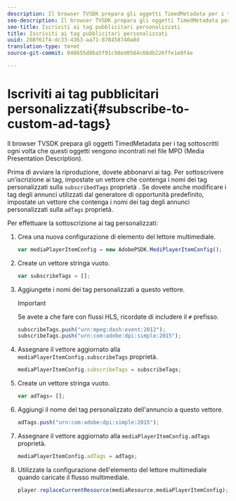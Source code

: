 ```yaml
---
description: Il browser TVSDK prepara gli oggetti TimedMetadata per i tag sottoscritti ogni volta che questi oggetti vengono incontrati nel file MPD (Media Presentation Description).
seo-description: Il browser TVSDK prepara gli oggetti TimedMetadata per i tag sottoscritti ogni volta che questi oggetti vengono incontrati nel file MPD (Media Presentation Description).
seo-title: Iscriviti ai tag pubblicitari personalizzati
title: Iscriviti ai tag pubblicitari personalizzati
uuid: 208f61f4-dc33-4363-aa71-878458740a8d
translation-type: tm+mt
source-git-commit: 040655d8ba5f91c98ed0584c08db226ffe1e0f4e

---
```



# Iscriviti ai tag pubblicitari personalizzati{#subscribe-to-custom-ad-tags}

Il browser TVSDK prepara gli oggetti TimedMetadata per i tag sottoscritti ogni volta che questi oggetti vengono incontrati nel file MPD (Media Presentation Description).

Prima di avviare la riproduzione, dovete abbonarvi ai tag.
Per sottoscrivere un’iscrizione ai tag, impostate un vettore che contenga i nomi dei tag personalizzati sulla `subscribedTags` proprietà . Se dovete anche modificare i tag degli annunci utilizzati dal generatore di opportunità predefinito, impostate un vettore che contenga i nomi dei tag degli annunci personalizzati sulla `adTags` proprietà.

Per effettuare la sottoscrizione ai tag personalizzati:

1. Crea una nuova configurazione di elemento del lettore multimediale.

   ```js
   var mediaPlayerItemConfig = new AdobePSDK.MediPlayerItemConfig();
   ```

1. Create un vettore stringa vuoto.

   ```js
   var subscribeTags = [];
   ```

1. Aggiungete i nomi dei tag personalizzati a questo vettore.

   >[!IMPORTANT]
   >
   >Se avete a che fare con flussi HLS, ricordate di includere il `#` prefisso.

   ```js
   subscribeTags.push("urn:mpeg:dash:event:2012"); 
   subscribeTags.push("urn:com:adobe:dpi:simple:2015"); 
   ```

1. Assegnare il vettore aggiornato alla `mediaPlayerItemConfig.subscribeTags` proprietà.

   ```js
   mediaPlayerItemConfig.subscribeTags = subscribeTags;
   ```

1. Create un vettore stringa vuoto.

   ```js
   var adTags= [];
   ```

1. Aggiungi il nome del tag personalizzato dell&#39;annuncio a questo vettore.

   ```js
   adTags.push("urn:com:adobe:dpi:simple:2015");
   ```

1. Assegnare il vettore aggiornato alla `mediaPlayerItemConfig.adTags` proprietà.

   ```js
   mediaPlayerItemConfig.adTags = adTags;
   ```

1. Utilizzate la configurazione dell&#39;elemento del lettore multimediale quando caricate il flusso multimediale.

   ```js
   player.replaceCurrentResource(mediaResource,mediaPlayerItemConfig);
   ```

